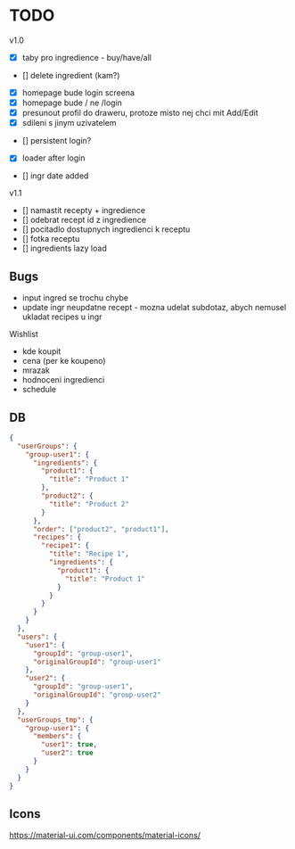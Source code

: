 # TODO

v1.0

- [x] taby pro ingredience - buy/have/all
- [] delete ingredient (kam?)
- [x] homepage bude login screena
- [x] homepage bude / ne /login
- [x] presunout profil do draweru, protoze misto nej chci mit Add/Edit
- [x] sdileni s jinym uzivatelem
- [] persistent login?
- [x] loader after login
- [] ingr date added

v1.1

- [] namastit recepty + ingredience
- [] odebrat recept id z ingredience
- [] pocitadlo dostupnych ingredienci k receptu
- [] fotka receptu
- [] ingredients lazy load

## Bugs

- input ingred se trochu chybe
- update ingr neupdatne recept - mozna udelat subdotaz, abych nemusel ukladat recipes u ingr

Wishlist

- kde koupit
- cena (per ke koupeno)
- mrazak
- hodnoceni ingredienci
- schedule

## DB

```json
{
  "userGroups": {
    "group-user1": {
      "ingredients": {
        "product1": {
          "title": "Product 1"
        },
        "product2": {
          "title": "Product 2"
        }
      },
      "order": ["product2", "product1"],
      "recipes": {
        "recipe1": {
          "title": "Recipe 1",
          "ingredients": {
            "product1": {
              "title": "Product 1"
            }
          }
        }
      }
    }
  },
  "users": {
    "user1": {
      "groupId": "group-user1",
      "originalGroupId": "group-user1"
    },
    "user2": {
      "groupId": "group-user1",
      "originalGroupId": "group-user2"
    }
  },
  "userGroups_tmp": {
    "group-user1": {
      "members": {
        "user1": true,
        "user2": true
      }
    }
  }
}
```

## Icons

https://material-ui.com/components/material-icons/
